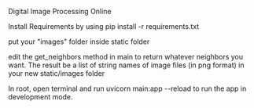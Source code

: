 Digital Image Processing Online

Install Requirements by using
      pip install -r requirements.txt

put your "images" folder inside static folder

edit the get_neighbors method in main to return whatever neighbors you want.
The result be a list of string names of image files (in png format) in your new static/images folder

In root, open terminal and run
      uvicorn main:app --reload
to run the app in development mode.